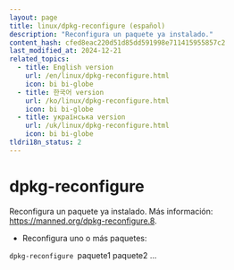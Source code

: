 ```yaml
---
layout: page
title: linux/dpkg-reconfigure (español)
description: "Reconfigura un paquete ya instalado."
content_hash: cfed8eac220d51d85dd591998e711415955857c2
last_modified_at: 2024-12-21
related_topics:
  - title: English version
    url: /en/linux/dpkg-reconfigure.html
    icon: bi bi-globe
  - title: 한국어 version
    url: /ko/linux/dpkg-reconfigure.html
    icon: bi bi-globe
  - title: українська version
    url: /uk/linux/dpkg-reconfigure.html
    icon: bi bi-globe
tldri18n_status: 2
---
```

# dpkg-reconfigure

Reconfigura un paquete ya instalado.
Más información: <https://manned.org/dpkg-reconfigure.8>.

- Reconfigura uno o más paquetes:

`dpkg-reconfigure `<span class="tldr-var badge badge-pill bg-dark-lm bg-white-dm text-white-lm text-dark-dm font-weight-bold">paquete1 paquete2 ...</span>
